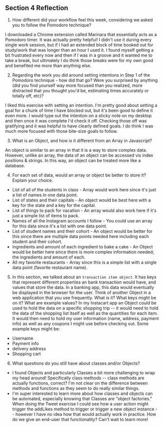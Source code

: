 ## Section 4 Reflection

1. How different did your workflow feel this week, considering we asked you to follow the Pomodoro technique?

I downloaded a Chrome extension called Marinara that essentially acts as a Pomodoro timer. It was actually pretty helpful! I didn't use it during every single work session, but if I had an extended block of time booked out for study/work that was longer than an hour I used it. I found myself getting a bit frustrated every now and then if I was in a groove and it wanted me to take a break, but ultimately I do think those breaks were for my own good and benefited me more than anything else.


2. Regarding the work you did around setting intentions in Step 1 of the Pomodoro technique - how did that go? Were you surprised by anything (did you find yourself way more focused than you realized, more distracted that you thought you'd be, estimating times accurately or totally off, etc)?

I liked this exercise with setting an intention. I'm pretty good about setting a goal for a chunk of time I have blocked out, but it's been good to define it even more. I would type out the intention on a sticky note on my desktop and then once it was complete I'd check it off. Checking those off was gratifying and it was helpful to have clearly defined goals. I do think I was much more focused with those bite-size goals to follow.

3. What is an Object, and how is it different from an Array in Javascript?

An object is similar to an array in that it is a way to store complex data. However, unlike an array, the data of an object can be accessed vis index positions & strings. In this way, an object can be treated more like a database.

4. For each set of data, would an array or object be better to store it? Explain your choice.

  * List of all of the students in class - Array would work here since it's just a list of names in one data point.
  * List of states and their capitals - An object would be best here with a key for the state and a key for the capital.
  * List of things to pack for vacation - An array would also work here if it's just a simple list of items to pack.
  * Names of all the Instagram accounts I follow - You could use an array for this data since it's a list with one data point.
  * List of student names and their cohort - An object would be better for this since there are multiple data points needed here including each student and their cohort.
  * Ingredients and amount of each ingredient to bake a cake - An Object would be better here since there is more complex information needed; the ingredients and amount of each.
  * All my favorite restaurants - Array since this is a simple list with a single data point (favorite restaurant name).

5. In this section, we talked about an `transaction item object`. It has keys that represent different properties an bank transaction would have, and values that store the data. In a banking app, this data would eventually be displayed in the browser for the user. Think of another Object in a web application that you use frequently. What is it? What keys might be on it? What are example values?
In my Instacart app an Object could be used to hold the data on a specific shopping trip -- it would need to hold the data of the shopping list itself as well as the quantities for each item. It would then need to hold my user information (name, address, payment info) as well as any coupons I might use before checking out. Some example keys might be:
  * Username
  * Payment info
  * delivery address
  * Shopping cart

6. What questions do you still have about classes and/or Objects?
* I found Objects and particularly Classes a bit more challenging to wrap my head around! Specifically class methods -- class methods are actually functions, correct? I'm not clear on the difference between methods and functions as they seem to do really similar things.
* I'm super interested to learn more about how classes and objects can be automated, especially knowing that Classes are "object factories." When doing the Tweet exercise I could see how a user action might trigger the addLikes method to trigger or trigger a new object instance -- however I have no idea how that would actually work in practice. How do we give an end-user that functionality? Can't wait to learn more!
